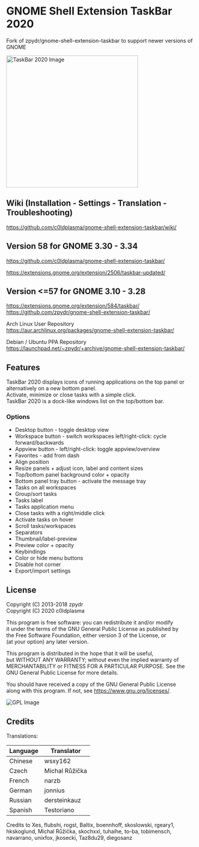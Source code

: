 # GNOME Shell Extension TaskBar 2020

Fork of zpydr/gnome-shell-extension-taskbar to support newer versions of GNOME        
        
<img src="https://github.com/c0ldplasma/gnome-shell-extension-taskbar/blob/master/images/taskbar_v56.gif" height="350" alt="TaskBar 2020 Image">

## Wiki (Installation - Settings - Translation - Troubleshooting)                                    
https://github.com/c0ldplasma/gnome-shell-extension-taskbar/wiki/    

## Version 58 for GNOME 3.30 - 3.34

https://github.com/c0ldplasma/gnome-shell-extension-taskbar/

https://extensions.gnome.org/extension/2506/taskbar-updated/

## Version <=57 for GNOME 3.10 - 3.28
        
https://extensions.gnome.org/extension/584/taskbar/             
https://github.com/zpydr/gnome-shell-extension-taskbar/                                   
                 
Arch Linux User Repository              
https://aur.archlinux.org/packages/gnome-shell-extension-taskbar/               
        
Debian / Ubuntu PPA Repository                   
https://launchpad.net/~zpydr/+archive/gnome-shell-extension-taskbar/ 


## Features

TaskBar 2020 displays icons of running applications on the top panel or alternatively on a new bottom panel.        
Activate, minimize or close tasks with a simple click.          
TaskBar 2020 is a dock-like windows list on the top/bottom bar.      
                       
### Options                 
- Desktop button - toggle desktop view                       
- Workspace button - switch workspaces left/right-click: cycle forward/backwards                
- Appview button - left/right-click: toggle appview/overview                 
- Favorites - add from dash                     
- Align position                          
- Resize panels + adjust icon, label and content sizes                    
- Top/bottom panel background color + opacity                      
- Bottom panel tray button - activate the message tray                       
- Tasks on all workspaces                
- Group/sort tasks                
- Tasks label                     
- Tasks application menu                    
- Close tasks with a right/middle click                     
- Activate tasks on hover                 
- Scroll tasks/workspaces                     
- Separators                      
- Thumbnail/label-preview                    
- Preview color + opacity                 
- Keybindings                            
- Color or hide menu buttons                      
- Disable hot corner                        
- Export/import settings                       
              
## License

Copyright (C) 2013-2018 zpydr  
Copyright (C) 2020 c0ldplasma
                
This program is free software: you can redistribute it and/or modify            
it under the terms of the GNU General Public License as published by            
the Free Software Foundation, either version 3 of the License, or               
(at your option) any later version.             
                
This program is distributed in the hope that it will be useful,         
but WITHOUT ANY WARRANTY; without even the implied warranty of          
MERCHANTABILITY or FITNESS FOR A PARTICULAR PURPOSE. See the            
GNU General Public License for more details.            
                
You should have received a copy of the GNU General Public License               
along with this program. If not, see https://www.gnu.org/licenses/.                         
                
![GPL Image](https://www.gnu.org/graphics/gplv3-127x51.png)            


## Credits

Translations:       

Language | Translator
--- | --- 
Chinese | wsxy162
Czech | Michal Růžička
French | narzb
German | jonnius
Russian | dersteinkauz
Spanish | Testoriano	

Credits to Xes, flubshi, rogst, Baltix, boennhoff, skoslowski, rgeary1, hkskoglund, Michal Růžička, skochxxl, tuhaihe, to-ba, tobimensch, navarrano, unixfox, jkosecki, Taz8du29, diegosanz        
            

